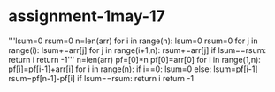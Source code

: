 # assignment-1may-17
'''lsum=0
        rsum=0
        n=len(arr)
        for i in range(n):
            lsum=0
            rsum=0
            for j in range(i):
                lsum+=arr[j]
            for j in range(i+1,n):
                rsum+=arr[j]
            if lsum==rsum:
                return i
        return -1'''
        n=len(arr)
        pf=[0]*n
        pf[0]=arr[0]
        for i in range(1,n):
            pf[i]=pf[i-1]+arr[i]
        for i in range(n):
            if i==0:
                lsum=0
            else:
                lsum=pf[i-1]
            rsum=pf[n-1]-pf[i]
            if lsum==rsum:
                return i
        return -1
